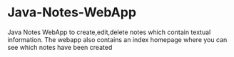 # Java-Notes-WebApp
Java Notes WebApp to create,edit,delete notes which contain textual information. The webapp also contains an index homepage where you can see which notes have been created
